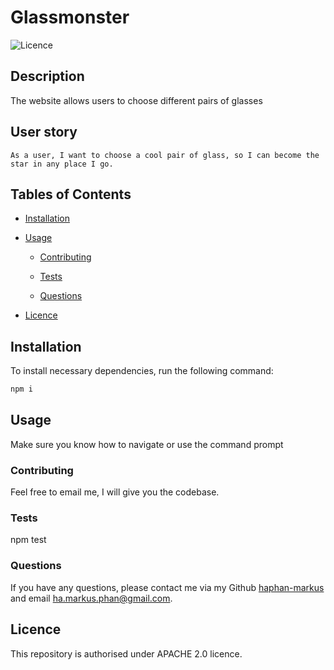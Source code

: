 
  # Glassmonster

  ![Licence](https://img.shields.io/badge/license-APACHE2.0-blue.svg)

  ## Description
  The website allows users to choose different pairs of glasses

  ## User story
  
  ```
  As a user, I want to choose a cool pair of glass, so I can become the star in any place I go.
  ```

  ## Tables of Contents
  
  + [Installation](#installation) 

  + [Usage](#usage) 

      + [Contributing](#contributing) 

      + [Tests](#tests) 

      + [Questions](#questions) 

  + [Licence](#licence) 

  
  ## Installation

  To install necessary dependencies, run the following command:

  ``` bash 
  npm i
  ```
  
  ## Usage

  Make sure you know how to navigate or use the command prompt

  ### Contributing

  Feel free to email me, I will give you the codebase.

  ### Tests

  npm test

  ### Questions

  If you have any questions, please contact me via my Github [haphan-markus](https://github.com/haphan-markus) and email ha.markus.phan@gmail.com.

  ## Licence
  
  This repository is authorised under APACHE 2.0 licence.

